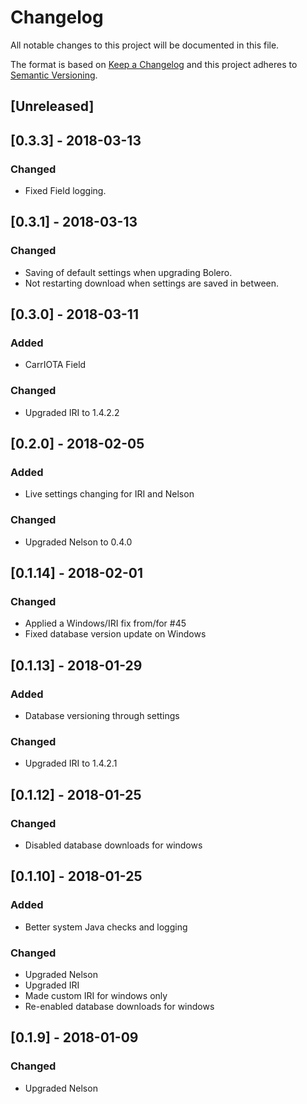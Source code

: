 # Changelog
All notable changes to this project will be documented in this file.

The format is based on [Keep a Changelog](http://keepachangelog.com/en/1.0.0/)
and this project adheres to [Semantic Versioning](http://semver.org/spec/v2.0.0.html).

## [Unreleased]

## [0.3.3] - 2018-03-13

### Changed
- Fixed Field logging.

## [0.3.1] - 2018-03-13

### Changed
- Saving of default settings when upgrading Bolero.
- Not restarting download when settings are saved in between.

## [0.3.0] - 2018-03-11

### Added
- CarrIOTA Field

### Changed
- Upgraded IRI to 1.4.2.2

## [0.2.0] - 2018-02-05

### Added
- Live settings changing for IRI and Nelson

### Changed
- Upgraded Nelson to 0.4.0

## [0.1.14] - 2018-02-01

### Changed

- Applied a Windows/IRI fix from/for #45
- Fixed database version update on Windows

## [0.1.13] - 2018-01-29

### Added
- Database versioning through settings

### Changed
- Upgraded IRI to 1.4.2.1

## [0.1.12] - 2018-01-25

### Changed
- Disabled database downloads for windows

## [0.1.10] - 2018-01-25

### Added
- Better system Java checks and logging

### Changed
- Upgraded Nelson
- Upgraded IRI
- Made custom IRI for windows only
- Re-enabled database downloads for windows

## [0.1.9] - 2018-01-09

### Changed
- Upgraded Nelson